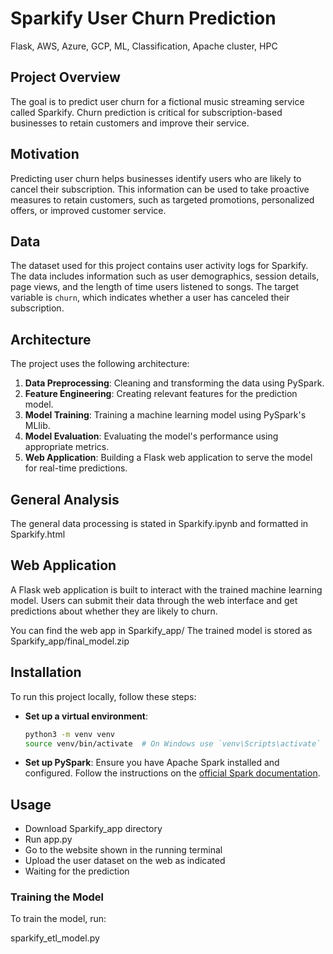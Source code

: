 # Sparkify User Churn Prediction
Flask, AWS, Azure, GCP, ML, Classification, Apache cluster, HPC

## Project Overview

The goal is to predict user churn for a fictional music streaming service called Sparkify. Churn prediction is critical for subscription-based businesses to retain customers and improve their service.

## Motivation

Predicting user churn helps businesses identify users who are likely to cancel their subscription. This information can be used to take proactive measures to retain customers, such as targeted promotions, personalized offers, or improved customer service.

## Data

The dataset used for this project contains user activity logs for Sparkify. The data includes information such as user demographics, session details, page views, and the length of time users listened to songs. The target variable is `churn`, which indicates whether a user has canceled their subscription.

## Architecture

The project uses the following architecture:

1. **Data Preprocessing**: Cleaning and transforming the data using PySpark.
2. **Feature Engineering**: Creating relevant features for the prediction model.
3. **Model Training**: Training a machine learning model using PySpark's MLlib.
4. **Model Evaluation**: Evaluating the model's performance using appropriate metrics.
5. **Web Application**: Building a Flask web application to serve the model for real-time predictions.

## General Analysis
The general data processing is stated in Sparkify.ipynb and formatted in Sparkify.html

## Web Application

A Flask web application is built to interact with the trained machine learning model. Users can submit their data through the web interface and get predictions about whether they are likely to churn.

You can find the web app in Sparkify_app/
The trained model is stored as Sparkify_app/final_model.zip

## Installation

To run this project locally, follow these steps:

- **Set up a virtual environment**:
    ```bash
    python3 -m venv venv
    source venv/bin/activate  # On Windows use `venv\Scripts\activate`
    ```

- **Set up PySpark**:
    Ensure you have Apache Spark installed and configured. Follow the instructions on the [official Spark documentation](https://spark.apache.org/docs/latest/index.html).

## Usage
- Download Sparkify_app directory
- Run app.py
- Go to the website shown in the running terminal
- Upload the user dataset on the web as indicated
- Waiting for the prediction

### Training the Model

To train the model, run:

sparkify_etl_model.py

